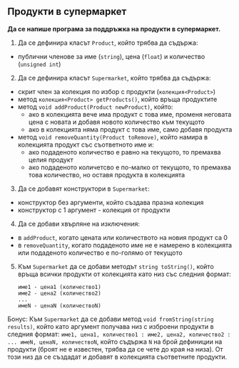 ## Продукти в супермаркет
**Да се напише програма за поддръжка на продукти в супермаркет.**

1. Да се дефинира класът `Product`, който трябва да съдържа:
  * публични членове за име (`string`), цена (`float`) и количество
  (`unsigned int`)
2. Да се дефинира класът `Supermarket`, който трябва да съдържа:
  * скрит член за колекция по избор с продукти (`колекция<Product>`)
  * метод `колекция<Product> getProducts()`, който връща продуктите
  * метод `void addProduct(Product newProduct)`, който:
    * ако в колекцията вече има продукт с това име, променя неговата цена с
    новата и добавя новото количество към текущото
    * ако в колекцията няма продукт с това име, само добавя продукта
  * метод `void removeQuantity(Product toRemove)`, който намира в колекцията
  продукт със съответното име и:
    * ако подаденото количество е равно на текущото, то премахва целия продукт
    * ако подаденото количетсво е по-малко от текущото, то премахва това
    количество, но оставя продукта в колекцията
3. Да се добавят конструктори в `Supermarket`:
  * конструктор без аргументи, който създава празна колекция
  * конструктор с 1 аргумент - колекция от продукти
4. Да се добави хвърляне на изключения:
  * в `addProduct`, когато цената или количеството на новия продукт са 0
  * в `removeQuantity`, когато подаденото име не е намерено в колекцията или
  подаденото количество е по-голямо от текущото
5. Към `Supermarket` да се добави методът `string toString()`, който връща
всички продукти от колекцията като низ със следния формат:
   ```
   име1 - цена1 (количество1)
   име2 - цена2 (количество2)
   ...
   имеN - ценаN (количествоN)
   ```

Бонус: Към `Supermarket` да се добави метод `void fromString(string results)`,
който като аргумент получава низ с изброени продукти в следния формат:
`име1, цена1, количество1 : име2, цена2, количество2 : ... имеN, ценаN,
количествоN`, който съдържа `N` на брой дефиниции на продукти (броят не е
известен, трябва да се чете до края на низа). От този низ да се създадат и
добавят в колекцията съответните продукти.
